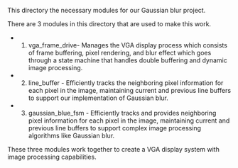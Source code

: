 This directory the necessary modules for our Gaussian blur project.

There are 3 modules in this directory that are used to make this work.

- 1) vga_frame_drive- Manages the VGA display process which consists of frame buffering, pixel rendering, 
and blur effect which goes through a state machine that handles double buffering and dynamic image processing.

- 2) line_buffer - Efficiently tracks the neighboring pixel information for each pixel in the image, 
maintaining current and previous line buffers to support our implementation of Gaussian blur.

- 3) gaussian_blue_fsm - Efficiently tracks and provides neighboring pixel information for each pixel in 
the image, maintaining current and previous line buffers to support complex image processing algorithms like Gaussian blur.

These three modules work together to create a VGA display system with image processing capabilities.
